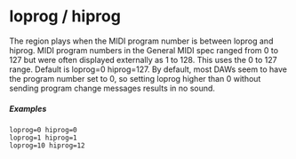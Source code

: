 ---
---
# loprog / hiprog

The region plays when the MIDI program number is between loprog and hiprog.
MIDI program numbers in the General MIDI spec ranged from 0 to 127 but were
often displayed externally as 1 to 128. This uses the 0 to 127 range.
Default is loprog=0 hiprog=127.
By default, most DAWs seem to have the program number set to 0, so setting
loprog higher than 0 without sending program change messages results in no sound.

##### Examples

```
loprog=0 hiprog=0
loprog=1 hiprog=1
loprog=10 hiprog=12
```
